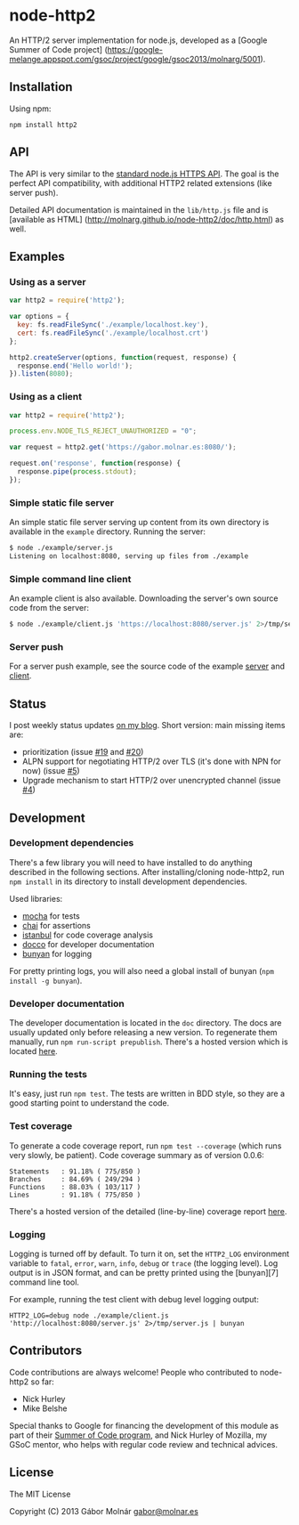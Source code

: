 node-http2
==========

An HTTP/2 server implementation for node.js, developed as a [Google Summer of Code project]
(https://google-melange.appspot.com/gsoc/project/google/gsoc2013/molnarg/5001).

Installation
------------

Using npm:

```
npm install http2
```

API
---

The API is very similar to the [standard node.js HTTPS API](http://nodejs.org/api/https.html). The
goal is the perfect API compatibility, with additional HTTP2 related extensions (like server push).

Detailed API documentation is maintained in the `lib/http.js` file and is [available as HTML]
(http://molnarg.github.io/node-http2/doc/http.html) as well.

Examples
--------

### Using as a server ###

```javascript
var http2 = require('http2');

var options = {
  key: fs.readFileSync('./example/localhost.key'),
  cert: fs.readFileSync('./example/localhost.crt')
};

http2.createServer(options, function(request, response) {
  response.end('Hello world!');
}).listen(8080);
```

### Using as a client ###

```javascript
var http2 = require('http2');

process.env.NODE_TLS_REJECT_UNAUTHORIZED = "0";

var request = http2.get('https://gabor.molnar.es:8080/');

request.on('response', function(response) {
  response.pipe(process.stdout);
});
```

### Simple static file server ###

An simple static file server serving up content from its own directory is available in the `example`
directory. Running the server:

```bash
$ node ./example/server.js
Listening on localhost:8080, serving up files from ./example
```

### Simple command line client ###

An example client is also available. Downloading the server's own source code from the server:

```bash
$ node ./example/client.js 'https://localhost:8080/server.js' 2>/tmp/server.js
```

### Server push ###

For a server push example, see the source code of the example
[server](blob/master/example/server.js) and [client](blob/master/example/client.js).

Status
------

I post weekly status updates [on my blog](http://gabor.molnar.es/blog/categories/google-summer-of-code/).
Short version: main missing items are:

* prioritization
  (issue [#19](https://github.com/molnarg/node-http2/issues/19)
  and [#20](https://github.com/molnarg/node-http2/issues/20))
* ALPN support for negotiating HTTP/2 over TLS (it's done with NPN for now)
  (issue [#5](https://github.com/molnarg/node-http2/issues/5))
* Upgrade mechanism to start HTTP/2 over unencrypted channel
  (issue [#4](https://github.com/molnarg/node-http2/issues/4))

Development
-----------

### Development dependencies ###

There's a few library you will need to have installed to do anything described in the following
sections. After installing/cloning node-http2, run `npm install` in its directory to install
development dependencies.

Used libraries:

* [mocha](http://visionmedia.github.io/mocha/) for tests
* [chai](http://chaijs.com/) for assertions
* [istanbul](https://github.com/gotwarlost/istanbul) for code coverage analysis
* [docco](http://jashkenas.github.io/docco/) for developer documentation
* [bunyan](https://github.com/trentm/node-bunyan) for logging

For pretty printing logs, you will also need a global install of bunyan (`npm install -g bunyan`).

### Developer documentation ###

The developer documentation is located in the `doc` directory. The docs are usually updated only
before releasing a new version. To regenerate them manually, run `npm run-script prepublish`.
There's a hosted version which is located [here](http://molnarg.github.io/node-http2/doc/).

### Running the tests ###

It's easy, just run `npm test`. The tests are written in BDD style, so they are a good starting
point to understand the code.

### Test coverage ###

To generate a code coverage report, run `npm test --coverage` (which runs very slowly, be patient).
Code coverage summary as of version 0.0.6:
```
Statements   : 91.18% ( 775/850 )
Branches     : 84.69% ( 249/294 )
Functions    : 88.03% ( 103/117 )
Lines        : 91.18% ( 775/850 )
```

There's a hosted version of the detailed (line-by-line) coverage report
[here](http://molnarg.github.io/node-http2/coverage/lcov-report/lib/).

### Logging ###

Logging is turned off by default. To turn it on, set the `HTTP2_LOG` environment variable to
`fatal`, `error`, `warn`, `info`, `debug` or `trace` (the logging level). Log output is in JSON
format, and can be pretty printed using the [bunyan][7] command line tool.

For example, running the test client with debug level logging output:

```
HTTP2_LOG=debug node ./example/client.js 'http://localhost:8080/server.js' 2>/tmp/server.js | bunyan
```

Contributors
------------

Code contributions are always welcome! People who contributed to node-http2 so far:

* Nick Hurley
* Mike Belshe

Special thanks to Google for financing the development of this module as part of their [Summer of
Code program](https://developers.google.com/open-source/soc/), and Nick Hurley of Mozilla, my GSoC
mentor, who helps with regular code review and technical advices.

License
-------

The MIT License

Copyright (C) 2013 Gábor Molnár <gabor@molnar.es>
